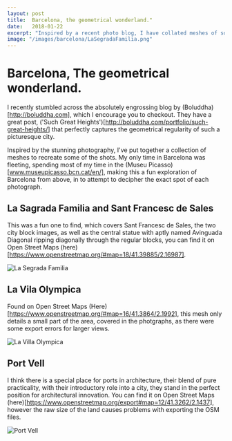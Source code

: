 ```yaml
---
layout: post
title:  Barcelona, the geometrical wonderland."
date:   2018-01-22
excerpt: "Inspired by a recent photo blog, I have collated meshes of some spectacular city shots"
image: "/images/barcelona/LaSegradaFamilia.png"
---
```




#  Barcelona, The geometrical wonderland.

I recently stumbled across the absolutely engrossing blog by (Boluddha)[http://boluddha.com], which I encourage you to checkout. They have a great post, ('Such Great Heights')[http://boluddha.com/portfolio/such-great-heights/] that perfectly captures the geometrical regularity of such a picturesque city. 

Inspired by the stunning photography, I've put together a collection of meshes to recreate some of the shots. My only time in Barcelona was fleeting, spending most of my time in the (Museu Picasso)[www.museupicasso.bcn.cat/en/], making this a fun exploration of Barcelona from above, in to attempt to decipher the exact spot of each photograph.

## La Sagrada Familia and Sant Francesc de Sales 

This was a fun one to find, which covers Sant Francesc de Sales, the two city block images, as well as the central statue with aptly named Avinguada Diagonal ripping diagonally through the regular blocks, you can find it on Open Street Maps (here)[https://www.openstreetmap.org/#map=18/41.39885/2.16987].


<div class="img_row">
	<img style="max-height: 100%"  src="{{ site.baseurl }}/images/barecelona/LaSegradaFamilia.png" alt="La Segrada Familia" title="La Segrada Familia"/>
</div>


## La Vila Olympica

Found on Open Street Maps (Here)[https://www.openstreetmap.org/#map=16/41.3864/2.1992], this mesh only details a small part of the area, covered in the photgraphs, as there were some export errors for larger views.

<div class="img_row">
	<img style="max-height: 100%"  src="{{ site.baseurl }}/images/barecelona/LaVillaOlympica.png" alt="La Villa Olympica" title="La Villa Olympica"/>
</div>


## Port Vell

I think there is a special place for ports in architecture, their blend of pure practicality, with their introductory role into a city, they stand in the perfect position for architectural innovation. You can find it on Open Street Maps (here)[https://www.openstreetmap.org/export#map=12/41.3262/2.1437], however the raw size of the land causes problems with exporting the OSM files.

<div class="img_row">
	<img style="max-height: 100%"  src="{{ site.baseurl }}/images/barecelona/PortVell.png" alt="Port Vell" title="Port Vell"/>
</div>













